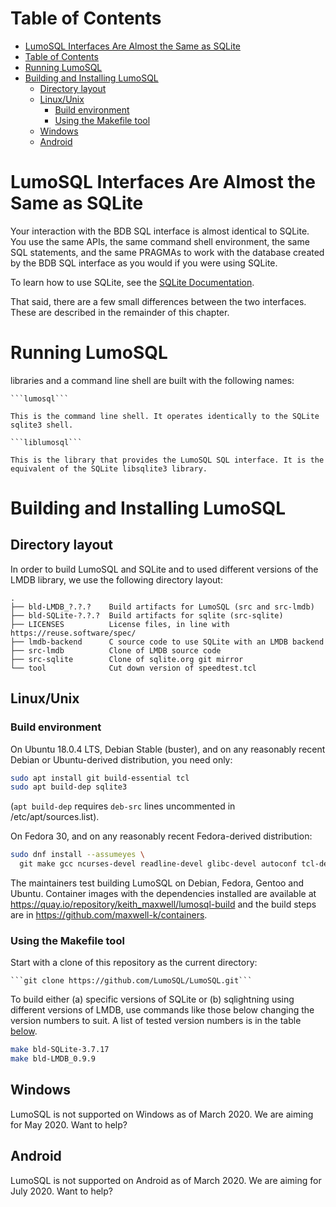 <!-- SPDX-License-Identifier: AGPL-3.0-only -->
<!-- SPDX-FileCopyrightText: 2020 The LumoSQL Authors, 2019 Oracle -->
<!-- SPDX-ArtifactOfProjectName: LumoSQL -->
<!-- SPDX-FileType: Documentation -->
<!-- SPDX-FileComment: Original by Dan Shearer, 2020 -->


Table of Contents
=================

   * [LumoSQL Interfaces Are Almost the Same as SQLite](#lumosql-interfaces-are-almost-the-same-as-sqlite)
   * [Table of Contents](#table-of-contents)
   * [Running LumoSQL](#running-lumosql)
   * [Building and Installing LumoSQL](#building-and-installing-lumosql)
      * [Directory layout](#directory-layout)
      * [Linux/Unix](#linuxunix)
         * [Build environment](#build-environment)
         * [Using the Makefile tool](#using-the-makefile-tool)
      * [Windows](#windows)
      * [Android](#android)


LumoSQL Interfaces Are Almost the Same as SQLite
================================================

Your interaction with the BDB SQL interface is almost identical to SQLite. You
use the same APIs, the same command shell environment, the same SQL statements,
and the same PRAGMAs to work with the database created by the BDB SQL interface
as you would if you were using SQLite.

To learn how to use SQLite, see the [SQLite Documentation](https://sqlite.org/docs.html).

That said, there are a few small differences between the two interfaces. These
are described in the remainder of this chapter. 


# Running LumoSQL

libraries and a command line shell are built with the following names:

    ```lumosql```

    This is the command line shell. It operates identically to the SQLite sqlite3 shell.

    ```liblumosql```

    This is the library that provides the LumoSQL SQL interface. It is the equivalent of the SQLite libsqlite3 library.

# Building and Installing LumoSQL

## Directory layout

In order to build LumoSQL and SQLite and to used different versions of the LMDB
library, we use the following directory layout:

```
.
├── bld-LMDB_?.?.?    Build artifacts for LumoSQL (src and src-lmdb)
├── bld-SQLite-?.?.?  Build artifacts for sqlite (src-sqlite)
├── LICENSES          License files, in line with https://reuse.software/spec/
├── lmdb-backend      C source code to use SQLite with an LMDB backend
├── src-lmdb          Clone of LMDB source code
├── src-sqlite        Clone of sqlite.org git mirror
└── tool              Cut down version of speedtest.tcl
```

## Linux/Unix


### Build environment

On Ubuntu 18.0.4 LTS, Debian Stable (buster), and on any reasonably recent
Debian or Ubuntu-derived distribution, you need only:

```sh
sudo apt install git build-essential tcl
sudo apt build-dep sqlite3
```

(`apt build-dep` requires `deb-src` lines uncommented in /etc/apt/sources.list).

On Fedora 30, and on any reasonably recent Fedora-derived distribution:

```sh
sudo dnf install --assumeyes \
  git make gcc ncurses-devel readline-devel glibc-devel autoconf tcl-devel
```

The maintainers test building LumoSQL on Debian, Fedora, Gentoo and Ubuntu.
Container images with the dependencies installed are available at
<https://quay.io/repository/keith_maxwell/lumosql-build> and the build steps are
in <https://github.com/maxwell-k/containers>.

### Using the Makefile tool

Start with a clone of this repository as the current directory:

    ```git clone https://github.com/LumoSQL/LumoSQL.git```

To build either (a) specific versions of SQLite or (b) sqlightning using
different versions of LMDB, use commands like those below changing the version
numbers to suit. A list of tested version numbers is in the table
[below](#which-lmdb-version).

```sh
make bld-SQLite-3.7.17
make bld-LMDB_0.9.9
```



## Windows

LumoSQL is not supported on Windows as of March 2020. We are aiming for May 2020. Want to help?

## Android

LumoSQL is not supported on Android as of March 2020. We are aiming for July 2020. Want to help?

